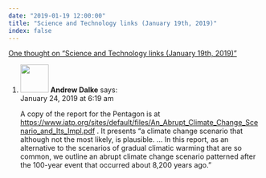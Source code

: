 ```yaml
---
date: "2019-01-19 12:00:00"
title: "Science and Technology links (January 19th, 2019)"
index: false
---
```


[One thought on &ldquo;Science and Technology links (January 19th, 2019)&rdquo;](/lemire/blog/2019/01-19-science-and-technology-links-january-19th-2019)

<ol class="comment-list">
<li id="comment-383794" class="comment even thread-even depth-1">
<div class="comment-author vcard">
<img alt src="https://secure.gravatar.com/avatar/2d3e32506243224474e7292fab5fddba?s=56&#038;d=mm&#038;r=g" srcset="https://secure.gravatar.com/avatar/2d3e32506243224474e7292fab5fddba?s=112&#038;d=mm&#038;r=g 2x" class="avatar avatar-56 photo" height="56" width="56" decoding="async" /> <b class="fn">Andrew Dalke</b> <span class="says">says:</span> </div>
<div class="comment-metadata"><time datetime="2019-01-24T06:19:10+00:00">January 24, 2019 at 6:19 am</time></a> </div>
<div class="comment-content">
<p>A copy of the report for the Pentagon is at <a href="https://www.iatp.org/sites/default/files/An_Abrupt_Climate_Change_Scenario_and_Its_Impl.pdf" rel="nofollow ugc">https://www.iatp.org/sites/default/files/An_Abrupt_Climate_Change_Scenario_and_Its_Impl.pdf</a> . It presents &ldquo;a climate change scenario that although not the most likely, is plausible. &#8230; In this report, as an alternative to the scenarios of gradual climatic warming that are so common, we outline an abrupt climate change scenario patterned after the 100-year event that occurred about 8,200 years ago.&rdquo;</p>
</div>
</li>
</ol>
